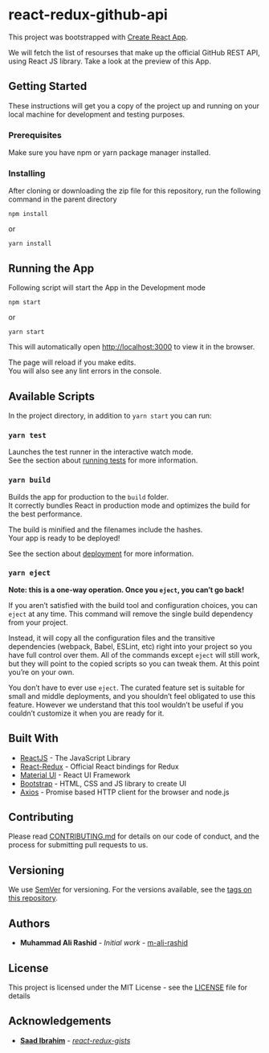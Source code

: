 # react-redux-github-api

This project was bootstrapped with [Create React App](https://github.com/facebook/create-react-app).

We will fetch the list of resourses that make up the official GitHub REST API, using React JS library. Take a look at the preview of this App.

<!-- ![](CoinMarketCap-API.gif) -->

## Getting Started

These instructions will get you a copy of the project up and running on your local machine for development and testing purposes.
<!-- See deployment for notes on how to deploy the project on a live system. -->

### Prerequisites

Make sure you have npm or yarn package manager installed.

### Installing

After cloning or downloading the zip file for this repository, run the following command in the parent directory

```
npm install
```
or
```
yarn install
```

## Running the App

Following script will start the App in the Development mode

```
npm start
```
or
```
yarn start
```
This will automatically open [http://localhost:3000](http://localhost:3000) to view it in the browser.

The page will reload if you make edits.<br />
You will also see any lint errors in the console.

## Available Scripts

In the project directory, in addition to `yarn start` you can run:

### `yarn test`

Launches the test runner in the interactive watch mode.<br />
See the section about [running tests](https://facebook.github.io/create-react-app/docs/running-tests) for more information.

### `yarn build`

Builds the app for production to the `build` folder.<br />
It correctly bundles React in production mode and optimizes the build for the best performance.

The build is minified and the filenames include the hashes.<br />
Your app is ready to be deployed!

See the section about [deployment](https://facebook.github.io/create-react-app/docs/deployment) for more information.

### `yarn eject`

**Note: this is a one-way operation. Once you `eject`, you can’t go back!**

If you aren’t satisfied with the build tool and configuration choices, you can `eject` at any time. This command will remove the single build dependency from your project.

Instead, it will copy all the configuration files and the transitive dependencies (webpack, Babel, ESLint, etc) right into your project so you have full control over them. All of the commands except `eject` will still work, but they will point to the copied scripts so you can tweak them. At this point you’re on your own.

You don’t have to ever use `eject`. The curated feature set is suitable for small and middle deployments, and you shouldn’t feel obligated to use this feature. However we understand that this tool wouldn’t be useful if you couldn’t customize it when you are ready for it.
<!-- ## Deployment

Will add additional notes about how to deploy this on a live system -->

## Built With

* [ReactJS](https://reactjs.org/) - The JavaScript Library
* [React-Redux](https://react-redux.js.org) - Official React bindings for Redux
* [Material UI](https://material-ui.com) - React UI Framework
* [Bootstrap](https://getbootstrap.com/) - HTML, CSS and JS library to create UI
* [Axios](https://github.com/axios/axios) - Promise based HTTP client for the browser and node.js

## Contributing

Please read [CONTRIBUTING.md](https://gist.github.com/PurpleBooth/b24679402957c63ec426) for details on our code of conduct, and the process for submitting pull requests to us.

## Versioning

We use [SemVer](http://semver.org/) for versioning. For the versions available, see the [tags on this repository](https://github.com/m-ali-rashid/coinmarketcap-api/tags).

## Authors

* **Muhammad Ali Rashid** - *Initial work* - [m-ali-rashid](https://github.com/m-ali-rashid)

## License

This project is licensed under the MIT License - see the [LICENSE](LICENSE) file for details

## Acknowledgements

* [**Saad Ibrahim**](https://github.com/saadibrahim) - [*react-redux-gists*](https://github.com/saadibrahim/react-redux-gists)

